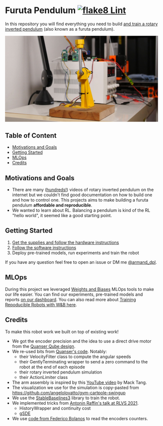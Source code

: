 # Furuta Pendulum [![flake8 Lint](https://github.com/Armandpl/furuta/actions/workflows/lint.yml/badge.svg)](https://github.com/Armandpl/furuta/actions/workflows/lint.yml)

In this repository you will find everything you need to build [and train a rotary inverted pendulum](https://www.youtube.com/watch?v=9ZhlEquyQEI) (also known as a furuta pendulum).

![](./assets/pendulum.jpg)
## Table of Content
- [Motivations and Goals](#motivations-and-goals)
- [Getting Started](#getting-started)
- [MLOps](#mlops)
- [Credits](#credits)

## Motivations and Goals
- There are many ([hundreds!](https://www.youtube.com/results?search_query=furuta+pendulum)) videos of rotary inverted pendulum on the internet but we couldn't find good documentation on how to build one and how to control one. This projects aims to make building a furuta pendulum **affordable and reproducible**.
- We wanted to learn about RL. Balancing a pendulum is kind of the RL "hello world", it seemed like a good starting point.

## Getting Started
1. [Get the supplies and follow the hardware instructions](https://github.com/Armandpl/furuta/tree/master/hardware)
2. [Follow the software instructions](https://github.com/Armandpl/furuta/tree/master/software)
3. Deploy pre-trained models, run experiments and train the robot

If you have any question feel free to open an issue or DM me [@armand_dpl](twitter.com/armand_dpl).

## MLOps
During this project we leveraged [Weights and Biases](https://wandb.ai/site) MLOps tools to make our life easier. You can find our experiments, pre-trained models and reports [on our dashboard](https://wandb.ai/armandpl/furuta). You can also read more about [Training Repoducible Robots with W&B here](https://wandb.ai/armandpl/furuta/reports/Training-Reproducible-Robots-with-W-B--VmlldzoxMTY5NTM5).

## Credits
To make this robot work we built on top of existing work!
- We got the encoder precision and the idea to use a direct drive motor from the [Quanser Qube design](https://quanserinc.box.com/shared/static/5wnibclu7rp6xihm7mbxqxincu6dogur.pdf).
- We re-used bits from [Quanser's code](https://git.ias.informatik.tu-darmstadt.de/quanser/clients/-/tree/master/quanser_robots/qube). Notably: 
  * their VelocityFilter class to compute the angular speeds
  * their GentlyTerminating wrapper to send a zero command to the robot at the end of each episode
  * their rotary inverted pendulum simulation
  * their ActionLimiter class
- The arm assembly is inspired by this [YouTube video](https://www.youtube.com/watch?v=xowrt6ShdCw) by Mack Tang.
- The visualization we use for the simulation is copy-pasted from https://github.com/angelolovatto/gym-cartpole-swingup
- We use the [StableBaselines3](https://github.com/DLR-RM/stable-baselines3) library to train the robot. 
- We implemented tricks from [Antonin Raffin's talk at RLVS 2021](https://www.youtube.com/watch?v=Ikngt0_DXJg).
  * HistoryWrapper and continuity cost
  * [gSDE](https://arxiv.org/abs/2005.05719)
- We use [code from Federico Bolanos](https://github.com/fbolanos/LS7366R/blob/master/LS7366R.py) to read the encoders counters.

